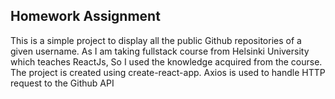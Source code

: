 ## Homework Assignment

This is a simple project to display all the public Github repositories of a given username.
As I am taking fullstack course from Helsinki University which teaches ReactJs, So I used the knowledge acquired from the course.
The project is created using create-react-app.
Axios is used to handle HTTP request to the Github API
